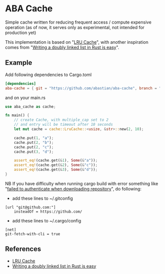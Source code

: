 # ABA Cache

Simple cache written for reducing frequent access / compute expensive operation (as of now, it serves only as experimental, not intended for production yet)

This implementation is based on "[LRU Cache](https://github.com/jeromefroe/lru-rs)", with another inspiration comes from "[Writing a doubly linked list in Rust is easy](https://www.reddit.com/r/rust/comments/7zsy72/writing_a_doubly_linked_list_in_rust_is_easy/)".

## Example

Add following dependencies to Cargo.toml

```toml
[dependencies]
aba-cache = { git = "https://github.com/abastian/aba-cache", branch = "develop" }
```

and on your main.rs

```rust
use aba_cache as cache;

fn main() {
    // create Cache, with multiple_cap set to 2
    // and entry will be timeout after 10 seconds
    let mut cache = cache::LruCache::<usize, &str>::new(2, 10);

    cache.put(1, "a");
    cache.put(2, "b");
    cache.put(2, "c");
    cache.put(3, "d");

    assert_eq!(cache.get(&1), Some(&"a"));
    assert_eq!(cache.get(&2), Some(&"c"));
    assert_eq!(cache.get(&3), Some(&"d"));
}
```

NB
If you have difficulty when running cargo build with error something like "[failed to authenticate when downloading repository](https://github.com/rust-lang/cargo/issues/3381)", do following:

- add these lines to ~/.gitconfig

```text
[url "git@github.com:"]
    insteadOf = https://github.com/
```

- add these lines to ~/.cargo/config

```text
[net]
git-fetch-with-cli = true
```

## References

- [LRU Cache](https://github.com/jeromefroe/lru-rs)
- [Writing a doubly linked list in Rust is easy](https://www.reddit.com/r/rust/comments/7zsy72/writing_a_doubly_linked_list_in_rust_is_easy/)
